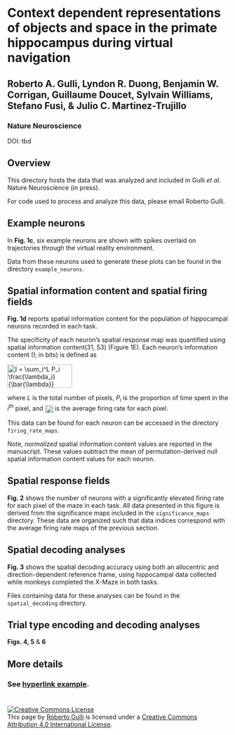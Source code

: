 # Context dependent representations of objects and space in the primate hippocampus during virtual navigation
## Roberto A. Gulli, Lyndon R. Duong, Benjamin W. Corrigan, Guillaume Doucet, Sylvain Williams, Stefano Fusi, & Julio C. Martinez-Trujillo

### Nature Neuroscience
DOI: tbd

## Overview

This directory hosts the data that was analyzed and included in Gulli _et al._ Nature Neuroscience (in press). 

For code used to process and analyze this data, please email Roberto Gulli. 


## Example neurons

In **Fig. 1c**, six example neurons are shown with spikes overlaid on trajectories through the virtual reality environment. 

Data from these neurons used to generate these plots can be found in the directory `example_neurons`.


## Spatial information content and spatial firing fields

**Fig. 1d** reports spatial information content for the population of hippocampal neurons recorded in each task. 

The specificity of each neuron’s spatial response map was quantified using spatial information content(31, 53) (Figure 1E). Each neuron’s information content (I; in bits) is defined as

<img src="http://www.sciweavers.org/tex2img.php?eq=I%20%3D%20%5Csum_i%5EL%20P_i%20%5Cfrac%7B%5Clambda_i%7D%7B%5Cbar%7B%5Clambda%7D%7D%20%5Clog_2%20%20%5Cfrac%7B%5Clambda_i%7D%7B%5Cbar%7B%5Clambda%7D%7D&bc=White&fc=Black&im=jpg&fs=12&ff=arev&edit=0" align="center" border="0" alt="I = \sum_i^L P_i \frac{\lambda_i}{\bar{\lambda}} \log_2  \frac{\lambda_i}{\bar{\lambda}}" width="147" height="53" />

where _L_ is the total number of pixels, _P<sub>i<sub>_ is the proportion of time spent in the _i<sup>th<sup>_ pixel, and <img src="http://www.sciweavers.org/tex2img.php?eq=%5Clambda_i&bc=White&fc=Black&im=jpg&fs=12&ff=arev&edit=0" align="center" border="0" alt="\lambda_i" width="19" height="18" /> is the average firing rate for each pixel. 
  
This data can be found for each neuron can be accessed in the directory `firing_rate_maps`.

Note, _normalized_ spatial information content values are reported in the manuscript. These values subtract the mean of permutation-derived null spatial information content values for each neuron. 

## Spatial response fields
**Fig. 2** shows the number of neurons with a significantly elevated firing rate for each pixel of the maze in each task. All data presented in this figure is derived from the significance maps included in the `significance_maps` directory. These data are organized such that data indices correspond with the average firing rate maps of the previous section. 


## Spatial decoding analyses

**Fig. 3** shows the spatial decoding accuracy using both an allocentric and direction-dependent reference frame, using hippocampal data collected while monkeys completed the X-Maze in both tasks.  

Files containing data for these analyses can be found in the `spatial_decoding` directory. 


## Trial type encoding and decoding analyses


**Figs. 4, 5** & **6** 

## More details

### See [hyperlink example](http://www.google.com).

#
<a rel="license" href="https://creativecommons.org/licenses/by/4.0/"><img alt="Creative Commons License" style="border-width:0" src="http://i.creativecommons.org/l/by/4.0/88x31.png" /></a><br /><span xmlns:dct="http://purl.org/dc/terms/" property="dct:title">This page</span> by <a xmlns:cc="http://creativecommons.org/ns#" href="https://robertogulli.com/data" property="cc:attributionName" rel="cc:attributionURL">Roberto Gulli</a> is licensed under a <a rel="license" href="https://creativecommons.org/licenses/by/4.0/legalcode">Creative Commons Attribution 4.0 International License</a>.
